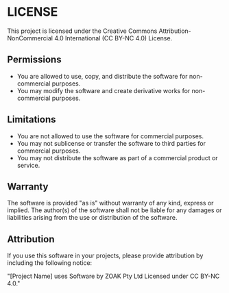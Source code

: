 # LICENSE

This project is licensed under the Creative Commons Attribution-NonCommercial 4.0 International (CC BY-NC 4.0) License.

## Permissions

- You are allowed to use, copy, and distribute the software for non-commercial purposes.
- You may modify the software and create derivative works for non-commercial purposes.

## Limitations

- You are not allowed to use the software for commercial purposes.
- You may not sublicense or transfer the software to third parties for commercial purposes.
- You may not distribute the software as part of a commercial product or service.

## Warranty

The software is provided "as is" without warranty of any kind, express or implied. The author(s) of the software shall not be liable for any damages or liabilities arising from the use or distribution of the software.

## Attribution

If you use this software in your projects, please provide attribution by including the following notice:

"[Project Name] uses Software by ZOAK Pty Ltd Licensed under CC BY-NC 4.0."
